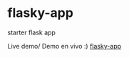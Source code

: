 # flasky-app
starter flask app

Live demo/ Demo en vivo :) <a href='https://app-flasky.herokuapp.com/' target='_blank'>flasky-app</a>
